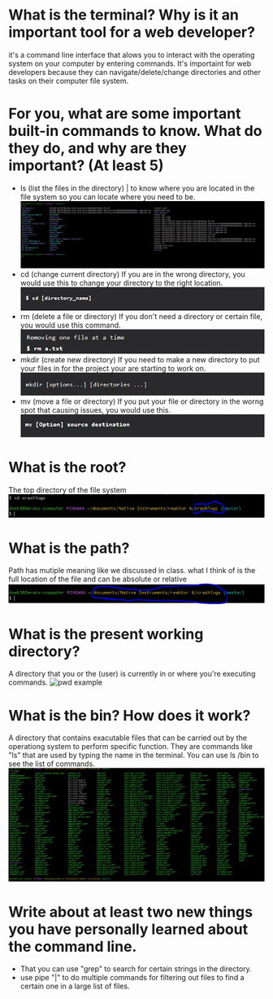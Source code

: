 # What is the terminal? Why is it an important tool for a web developer?
it's a command line interface that alows you to interact with the operating system on your computer by entering commands. It's importaint for web developers because they can navigate/delete/change directories and other tasks on their computer file system.
# For you, what are some important built-in commands to know. What do they do, and why are they important? (At least 5)
- ls (list the files in the directory) | to know where you are located in the file system so you can locate where you need to be.
![ls example](/pic/lsnew.JPG)
- cd (change current directory) If you are in the wrong directory, you would use this to change your directory to the right location.
![cd example](/pic/cd.JPG)
- rm (delete a file or directory) If you don't need a directory or certain file, you would use this command.
![rm example](/pic/rm.JPG)
- mkdir (create new directory) If you need to make a new directory to put your files in for the project your are starting to work on.
![mkdir example](/pic/mkdir.JPG)
- mv (move a file or directory) If you put your file or directory in the worng spot that causing issues, you would use this.
![mv example](/pic/mv.JPG)
# What is the root?
The top directory of the file system
![root example](/pic/root.JPG)
# What is the path?
Path has mutiple meaning like we discussed in class. what I think of is the full location of the file and can be absolute or relative
![path example](/pic/path.JPG)  
# What is the present working directory?
A directory that you or the (user) is currently in or where you're executing commands.
![pwd example](/pic/present.JPG)  
# What is the bin? How does it work?
A directory that contains exacutable files that can be carried out by the operationg system to perform specific function. They are commands like "ls" that are used by typing the name in the terminal. You can use ls /bin to see the list of commands.
![bin example](/pic/bin.JPG)

# Write about at least two new things you have personally learned about the command line.
- That you can use "grep" to search for certain strings in the directory.
- use pipe "\|"  to do multiple commands for filtering out files to find a certain one in a large list of files.

